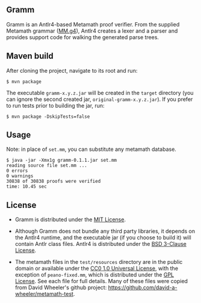 ## Gramm

Gramm is an Antlr4-based Metamath proof verifier. From the supplied Metamath
grammar ([MM.g4]), Antlr4 creates a lexer and a parser and provides support
code for walking the generated parse trees.

## Maven build

After cloning the project, navigate to its root and run:
```console
$ mvn package
```
The executable `gramm-x.y.z.jar` will be created in the `target` directory
(you can ignore the second created jar, `original-gramm-x.y.z.jar`). If you
prefer to run tests prior to building the jar, run:
```console
$ mvn package -DskipTests=false
```

## Usage

Note: in place of `set.mm`, you can substitute any metamath database.
```console
$ java -jar -Xmx1g gramm-0.1.1.jar set.mm
reading source file set.mm ...
0 errors
0 warnings
30838 of 30838 proofs were verified
time: 10.45 sec
```

## License

* Gramm is distributed under the [MIT License].

* Although Gramm does not bundle any third party libraries, it depends on the
Antlr4 runtime, and the executable jar (if you choose to build it) will contain
Antlr class files. Antlr4 is distributed under the [BSD 3-Clause License].

* The metamath files in the `test/resources` directory are in the public domain
or available under the [CC0 1.0 Universal License], with the exception of
`peano-fixed.mm`, which is distributed under the [GPL License]. See each file
for full details. Many of these files were copied from David Wheeler's github
project: <https://github.com/david-a-wheeler/metamath-test>.

[MM.g4]: ./src/main/antlr4/naipmoro/gramm/MM.g4
[MIT License]: ./LICENSE
[source code]: ./src/main/java/naipmoro/gramm/MMBailErrorStrategy.java
[BSD 3-Clause License]: https://github.com/antlr/antlr4/blob/master/LICENSE.txt
[CC0 1.0 Universal License]: https://creativecommons.org/publicdomain/zero/1.0/legalcode
[GPL License]: https://opensource.org/licenses/gpl-license
